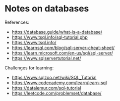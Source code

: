 # Notes on databases

References:
 - https://database.guide/what-is-a-database/
 - https://www.tsql.info/sql-tutorial.php
 - https://www.tsql.info/
 - https://learnsql.com/blog/sql-server-cheat-sheet/
 - https://learn.microsoft.com/en-us/sql/sql-server/
 - https://www.sqlservertutorial.net/

Challenges for learning:
- https://www.sqlzoo.net/wiki/SQL_Tutorial
- https://www.codecademy.com/learn/learn-sql
- https://datalemur.com/sql-tutorial
- https://leetcode.com/problemset/database/

